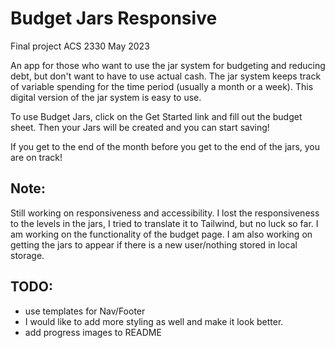 # Budget Jars Responsive

Final project ACS 2330 May 2023

An app for those who want to use the jar system for budgeting and reducing debt, but don't want to have to use actual cash.  The jar system keeps track of variable spending for the time period (usually a month or a week).  This digital version of the jar system is easy to use.

To use Budget Jars, click on the Get Started link and fill out the budget sheet.  Then your Jars will be created and you can start saving!

If you get to the end of the month before you get to the end of the jars, you are on track!

## Note:
Still working on responsiveness and accessibility.
I lost the responsiveness to the levels in the jars, I tried to translate it to Tailwind, but no luck so far.
I am working on the functionality of the budget page.
I am also working on getting the jars to appear if there is a new user/nothing stored in local storage.
## TODO:
- use templates for Nav/Footer
- I would like to add more styling as well and make it look better.
- add progress images to README
 